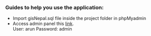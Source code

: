 <h3>Guides to help you use the application: </h3>
<ul>
<li>Import gisNepal.sql file inside the project folder in phpMyadmin</li>
<li> Access admin panel this <a href="http://localhost/gisNepal/admins">link</a>. <br/>
User: arun
Password: admin
</li>
</ul>
